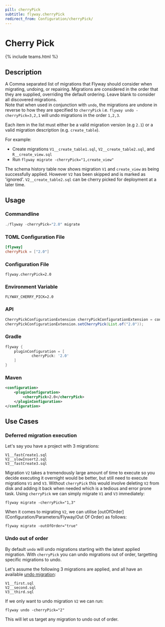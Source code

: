 ```yaml
---
pill: cherryPick
subtitle: flyway.cherryPick
redirect_from: Configuration/cherryPick/
---
```


# Cherry Pick
{% include teams.html %}

## Description
A Comma separated list of migrations that Flyway should consider when migrating, undoing, or repairing. Migrations are considered in the order that they are supplied, overriding the default ordering. Leave blank to consider all discovered migrations.<br/>
Note that when used in conjunction with `undo`, the migrations are undone in reverse to how they are specified to `cherryPick` i.e. `flyway undo -cherryPick=3,2,1` will undo migrations in the order `1,2,3`.

Each item in the list must either be a valid migration version (e.g `2.1`) or a valid migration description (e.g. `create_table`).

For example:
- Create migrations `V1__create_table1.sql`, `V2__create_table2.sql`, and `R__create_view.sql`
- Run `flyway migrate -cherryPick="1,create_view"`

The schema history table now shows migration `V1` and `create_view` as being successfully applied. However `V2` has been skipped and is marked as 'ignored'. `V2__create_table2.sql` can be cherry picked for deployment at a later time.

## Usage

### Commandline
```powershell
./flyway -cherryPick="2.0" migrate
```

### TOML Configuration File
```toml
[flyway]
cherryPick = ["2.0"]
```

### Configuration File
```properties
flyway.cherryPick=2.0
```

### Environment Variable
```properties
FLYWAY_CHERRY_PICK=2.0
```

### API
```java
CherryPickConfigurationExtension cherryPickConfigurationExtension = configuration.getPluginRegister().getPlugin(CherryPickConfigurationExtension.class);
cherryPickConfigurationExtension.setCherryPick(List.of("2.0"));
```

### Gradle
```groovy
flyway {
    pluginConfiguration = [
            cherryPick: '2.0'
    ]
}
```

### Maven
```xml
<configuration>
    <pluginConfiguration>
        <cherryPick>2.0</cherryPick>
    </pluginConfiguration>
</configuration>
```

## Use Cases

### Deferred migration execution

Let's say you have a project with 3 migrations:

```
V1__fastCreate1.sql
V2__slowInsert2.sql
V3__fastCreate3.sql
```

Migration `V2` takes a tremendously large amount of time to execute so you decide executing it overnight would be better, but still need to execute migrations `V1` and `V3`. Without `cherryPick` this would involve deleting `V2` from disk and adding it back when needed which is a tedious and error prone task. Using `cherryPick` we can simply migrate `V1` and `V3` immediately:

```
flyway migrate -cherryPick="1,3"
```

When it comes to migrating `V2`, we can utilise [outOfOrder](Configuration/Parameters/Flyway/Out Of Order) as follows:

```
flyway migrate -outOfOrder="true"
```

### Undo out of order

By default `undo` will undo migrations starting with the latest applied migration. With `cherryPick` you can undo migrations out of order, targetting specific migrations to undo.

Let's assume the following 3 migrations are applied, and all have an available [undo migration](Concepts/migrations#undo-migrations):

```
V1__first.sql
V2__second.sql
V3__third.sql
```

If we only want to undo migration `V2` we can run:

```
flyway undo -cherryPick="2"
```

This will let us target any migration to undo out of order.
